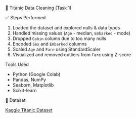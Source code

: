 🚢 Titanic Data Cleaning (Task 1)

✅ Steps Performed

1. Loaded the dataset and explored nulls & data types
2. Handled missing values (`Age` - median, `Embarked` - mode)
3. Dropped `Cabin` column due to too many nulls
4. Encoded `Sex` and `Embarked` columns
5. Scaled `Age` and `Fare` using StandardScaler
6. Visualized and removed outliers from `Fare` using Z-score

 Tools Used
- Python (Google Colab)
- Pandas, NumPy
- Seaborn, Matplotlib
- Scikit-learn




🔗 Dataset

[Kaggle Titanic Dataset](https://www.kaggle.com/datasets/yasserh/titanic-dataset)


